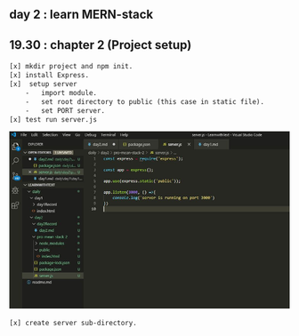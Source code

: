 ## day 2 : learn MERN-stack

## 19.30    :   chapter 2 (Project setup)

    [x] mkdir project and npm init.
    [x] install Express.
    [x]  setup server
        -   import module.
        -   set root directory to public (this case in static file).
        -   set PORT server.
    [x] test run server.js

![](https://github.com/caption01/learnwithText/blob/master/daily/day2/day2Record/image/projectSetup.JPG) 

    [x] create server sub-directory.